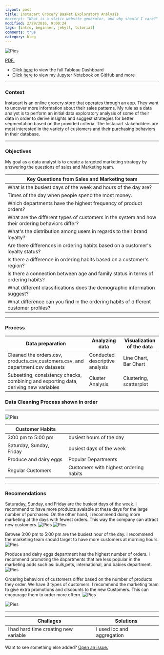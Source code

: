 ```yaml
---
layout: post
title: Instacart Grocery Basket Exploratory Analysis 
#excerpt: "What is a static website generator, and why should I care?"
modified: 2/29/2016, 9:00:24
tags: [intro, beginner, jekyll, tutorial]
comments: true
category: blog
---
```




![Pies](https://morwarid1.github.io/images/instacart_images/bk.png) 



<a href="morwarid1.github.io/images/Morwarid_Najafizada_Resume.pdf" target="_blank">PDF.</a>

- Click [here](https://public.tableau.com/profile/morwarid.najafizada#!/vizhome/InstacartGroceryBasketAnalysis/Dashboard1) to view the full Tableau Dashboard 
- Click [here](https://github.com/morwarid1/Instacart-Grocery-Basket-Analysis-Master) to view my Jupyter Notebook on GitHub and more


--------
### Context 

Instacart is an online grocery store that operates through an app. They want to uncover more information about their sales patterns. My rule as a data analyst is to perform an initial data exploratory analysis of some of their data in order to derive insights and suggest strategies for better segmentation based on the provided criteria. The Instacart stakeholders are most interested in the variety of customers and their purchasing behaviors in their database. 

-----------
### Objectives

My goal as a data analyst is to create a targeted marketing strategy by answering the questions of sales and Marketing team.


Key Questions from Sales and Marketing team |
---------------------------------------------------|
What is the busiest days of the week and hours of the day are? |
Times of the day when people spend the most money. |
Which departments have the highest frequency of product orders? |
What are the different types of customers in the system and how their ordering behaviors differ? |
What's the distribution among users in regards to their brand loyalty? |
Are there differences in ordering habits based on a customer's loyalty status? |
Is there a difference in ordering habits based on a customer's region? |
Is there a connection between age and family status in terms of ordering habits? |
What different classifications does the demographic information suggest? |
What difference can you find in the ordering habits of different customer profiles? |

-----------
### Process 

Data preparation | Analyzing data |  Visualization of the data |
------------ | ------------- | ------------- |
Cleaned the orders.csv, products.csv,customers.csv, and department.csv datasets | Conducted descriptive analysis | Line Chart, Bar Chart |
Subsetting, consistency checks, combining and exporting data, deriving new variables | Cluster Analysis | Clustering, scatterplot |

### Data Cleaning Process shown in order
-----
![Pies](https://morwarid1.github.io/images/instacart_images/population_flow.png) 


Customer Habits |  |
------------ | ------------ |
3:00 pm to 5:00 pm  |  busiest hours of the day | 
Saturday, Sunday, Friday | busiest days of the week |
Produce and dairy eggs | Popular Departments |
Regular Customers | Customers with highest ordering habits | 

-----------
### Recomendations

Saturaday, Sunday, and Friday are the busiest days of the week. I recommend to have more products avaiable at these days for the large number of purchases. On the other hand, I recommend doing more marketing at the days with fewest orders. This way the company can attract new customers. 
![Pies](https://morwarid1.github.io/images/instacart_images/C_order_hour_bar.png) 
![Pies](https://morwarid1.github.io/images/instacart_images/symbols.png) 


Betwee 3:00 pm to 5:00 pm are the busiest hour of the day. I recommend the marketing team should target to have more customers at morning hours. 
![Pies](https://morwarid1.github.io/images/instacart_images/avgspent_loyalcust.png) 


Produce and dairy eggs department has the highest number of orders. I recommend promoting the dapartments that are less popular in the marketing adds such as: bulk,pets, international, and babies department. 
![Pies](https://morwarid1.github.io/images/instacart_images/depart_ord.png) 


Ordering behaviors of customers differ based on the number of products they order.
We have 3 types of customers. I recommend the marketing team to give extra promotions and discounts to the new Customers. This can encourage them to order more oftern. 
![Pies](https://morwarid1.github.io/images/instacart_images/loyaly_flag.png) 

![Pies](https://morwarid1.github.io/images/instacart_images/C_Customers.png) 



-------------

Challages | Solutions
------------ | -------------
I had hard time creating new variable | I used loc and aggregation



Want to see something else added? <a href="https://github.com/poole/poole/issues/new">Open an issue.</a>
